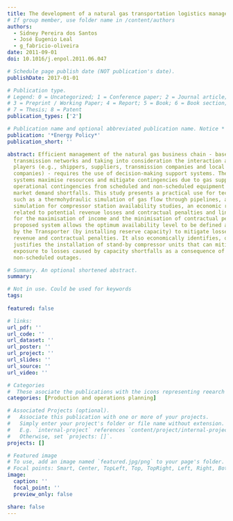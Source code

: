 ```yaml
---
title: The development of a natural gas transportation logistics management system
# If group member, use folder name in /content/authors
authors:
  - Sidney Pereira dos Santos
  - José Eugenio Leal
  - g_fabricio-oliveira
date: 2011-09-01
doi: 10.1016/j.enpol.2011.06.047

# Schedule page publish date (NOT publication's date).
publishDate: 2017-01-01

# Publication type.
# Legend: 0 = Uncategorized; 1 = Conference paper; 2 = Journal article;
# 3 = Preprint / Working Paper; 4 = Report; 5 = Book; 6 = Book section;
# 7 = Thesis; 8 = Patent
publication_types: ['2']

# Publication name and optional abbreviated publication name. Notice * * on title. # Publication name and optional abbreviated publication name. Quote marks needed for Markdown typesetting
publication: '*Energy Policy*'
publication_short: ''

abstract: Efficient management of the natural gas business chain - based on pipeline
  transmission networks and taking into consideration the interaction among the main
  players (e.g., shippers, suppliers, transmission companies and local distribution
  companies) - requires the use of decision-making support systems. These support
  systems maximise resources and mitigate contingencies due to gas supply shortfalls,
  operational contingencies from scheduled and non-scheduled equipment outages and
  market demand shortfalls. This study presents a practical use for technologies,
  such as a thermohydraulic simulation of gas flow through pipelines, a Monte Carlo
  simulation for compressor station availability studies, an economic risk evaluation
  related to potential revenue losses and contractual penalties and linear programming
  for the maximisation of income and the minimisation of contractual penalties. The
  proposed system allows the optimum availability level to be defined and maintained
  by the Transporter (by installing reserve capacity) to mitigate losses related to
  revenue and contractual penalties. It also economically identifies, quantifies and
  justifies the installation of stand-by compressor units that can mitigate the Transporter's
  exposure to losses caused by capacity shortfalls as a consequence of scheduled and
  non-scheduled outages.

# Summary. An optional shortened abstract.
summary: 

# Not in use. Could be used for keywords 
tags:
  
featured: false

# links:
url_pdf: ''
url_code: ''
url_dataset: ''
url_poster: ''
url_project: ''
url_slides: ''
url_source: ''
url_video: ''

# Categories
#  These asociate the publications with the icons representing reearch topics and application areas
categories: [Production and operations planning]

# Associated Projects (optional).
#   Associate this publication with one or more of your projects.
#   Simply enter your project's folder or file name without extension.
#   E.g. `internal-project` references `content/project/internal-project/index.md`.
#   Otherwise, set `projects: []`.
projects: []

# Featured image
# To use, add an image named `featured.jpg/png` to your page's folder.
# Focal points: Smart, Center, TopLeft, Top, TopRight, Left, Right, BottomLeft, Bottom, BottomRight.
image:
  caption: ''
  focal_point: ''
  preview_only: false

share: false
---
```

